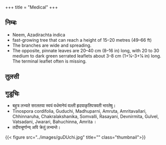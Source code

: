 +++
title = "Medical"
+++

## निम्बः
- Neem, Azadirachta indica
- fast-growing tree that can reach a height of 15–20 metres (49–66 ft)
- The branches are wide and spreading.
- The opposite, pinnate leaves are 20–40 cm (8–16 in) long, with 20 to 30 medium to dark green serrated leaflets about 3–8 cm (1+1⁄4–3+1⁄4 in) long. The terminal leaflet often is missing. 

## तुलसी


## गुडूचिः‌
- बहुत्र लभ्यते सरलतया स्वयं वर्धमानेयं वल्ली हृदयाकृतिपत्रवती भारतेषु।
- Tinospora cordifolia, Guduchi, Madhuparni, Amruta, Amritavallari, Chhinnaruha, Chakralakshanika, Somvalli, Rasayani, Devnirmita, Gulvel, Vatsadani, Jwarari, Bahuchinna, Amrita ।
- तदीयचूर्णान्य् अपि क्रेतुं लभ्यन्ते।

{{< figure src="../images/guDUchi.jpg" title="" class="thumbnail">}}

